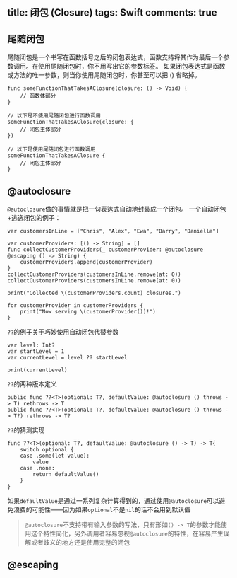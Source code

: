 title: 闭包 (Closure)
tags: Swift
comments: true
---

## 尾随闭包
尾随闭包是一个书写在函数括号之后的闭包表达式，函数支持将其作为最后一个参数调用。在使用尾随闭包时，你不用写出它的参数标签。
如果闭包表达式是函数或方法的唯一参数，则当你使用尾随闭包时，你甚至可以把 () 省略掉。

```
func someFunctionThatTakesAClosure(closure: () -> Void) {
    // 函数体部分
}
 
// 以下是不使用尾随闭包进行函数调用
someFunctionThatTakesAClosure(closure: {
    // 闭包主体部分
})
 
// 以下是使用尾随闭包进行函数调用
someFunctionThatTakesAClosure {
    // 闭包主体部分
}
```

## @autoclosure
`@autoclosure`做的事情就是把一句表达式自动地封装成一个闭包。
一个自动闭包+逃逸闭包的例子：

```
var customersInLine = ["Chris", "Alex", "Ewa", "Barry", "Daniella"]

var customerProviders: [() -> String] = []
func collectCustomerProviders(_ customerProvider: @autoclosure @escaping () -> String) {
    customerProviders.append(customerProvider)
}
collectCustomerProviders(customersInLine.remove(at: 0))
collectCustomerProviders(customersInLine.remove(at: 0))

print("Collected \(customerProviders.count) closures.")

for customerProvider in customerProviders {
    print("Now serving \(customerProvider())!")
}
```
`??`的例子关于巧妙使用自动闭包代替参数

```
var level: Int?
var startLevel = 1
var currentLevel = level ?? startLevel

print(currentLevel)
```

`??`的两种版本定义

```
public func ??<T>(optional: T?, defaultValue: @autoclosure () throws -> T) rethrows -> T
public func ??<T>(optional: T?, defaultValue: @autoclosure () throws -> T?) rethrows -> T?
```

`??`的猜测实现

```
func ??<T>(optional: T?, defaultValue: @autoclosure () -> T) -> T{
    switch optional {
    case .some(let value):
        value
    case .none:
        return defaultValue()
    }
}
```
如果`defaultValue`是通过一系列复杂计算得到的，通过使用`@autoclosure`可以避免浪费的可能性——因为如果`optional`不是`nil`的话不会用到默认值
> `@autoclosure`不支持带有输入参数的写法，只有形如`() -> T`的参数才能使用这个特性简化，另外调用者容易忽视`@autoclosure`的特性，在容易产生误解或者歧义的地方还是使用完整的闭包

## @escaping


